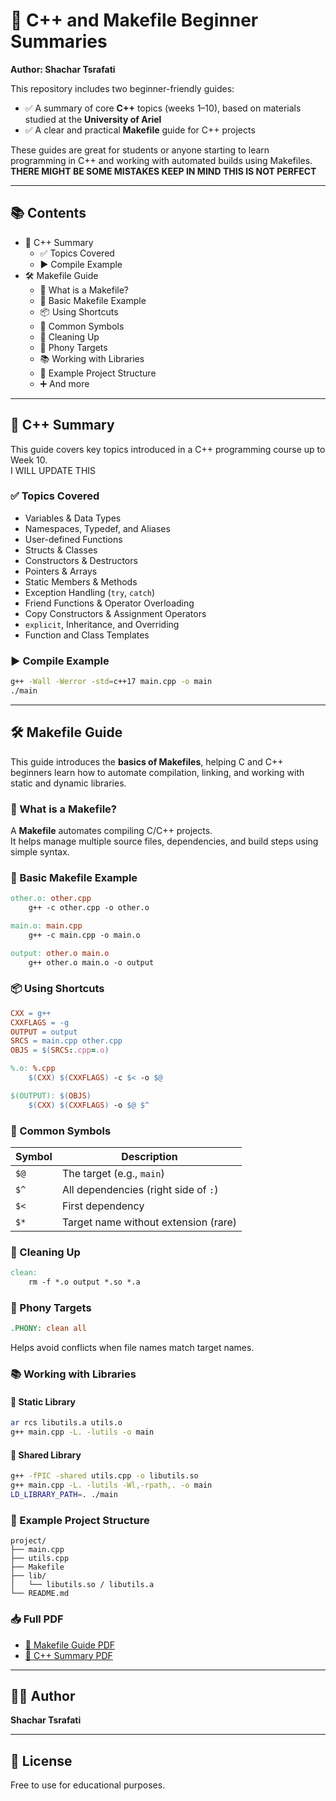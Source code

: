 # 📘 C++ and Makefile Beginner Summaries  
**Author: Shachar Tsrafati**

This repository includes two beginner-friendly guides:

- ✅ A summary of core **C++** topics (weeks 1–10), based on materials studied at the **University of Ariel**
- ✅ A clear and practical **Makefile** guide for C++ projects

These guides are great for students or anyone starting to learn programming in C++ and working with automated builds using Makefiles.
**THERE MIGHT BE SOME MISTAKES KEEP IN MIND THIS IS NOT PERFECT**

---

## 📚 Contents

- 🚀 C++ Summary
  - ✅ Topics Covered
  - ▶️ Compile Example
- 🛠️ Makefile Guide
  - 📘 What is a Makefile?
  - 🔧 Basic Makefile Example
  - 📦 Using Shortcuts
  - 📌 Common Symbols
  - 🧹 Cleaning Up
  - 📛 Phony Targets
  - 📚 Working with Libraries
  - 📂 Example Project Structure
  - ➕ And more 

---

## 🚀 C++ Summary

This guide covers key topics introduced in a C++ programming course up to Week 10.  
I WILL UPDATE THIS

### ✅ Topics Covered

- Variables & Data Types  
- Namespaces, Typedef, and Aliases  
- User-defined Functions  
- Structs & Classes  
- Constructors & Destructors  
- Pointers & Arrays  
- Static Members & Methods  
- Exception Handling (`try`, `catch`)  
- Friend Functions & Operator Overloading  
- Copy Constructors & Assignment Operators  
- `explicit`, Inheritance, and Overriding  
- Function and Class Templates  

### ▶️ Compile Example

```bash
g++ -Wall -Werror -std=c++17 main.cpp -o main
./main
```

---

## 🛠️ Makefile Guide

This guide introduces the **basics of Makefiles**, helping C and C++ beginners learn how to automate compilation, linking, and working with static and dynamic libraries.

### 📘 What is a Makefile?

A **Makefile** automates compiling C/C++ projects.  
It helps manage multiple source files, dependencies, and build steps using simple syntax.

### 🔧 Basic Makefile Example

```makefile
other.o: other.cpp
	g++ -c other.cpp -o other.o

main.o: main.cpp
	g++ -c main.cpp -o main.o

output: other.o main.o
	g++ other.o main.o -o output
```

### 📦 Using Shortcuts

```makefile
CXX = g++
CXXFLAGS = -g
OUTPUT = output
SRCS = main.cpp other.cpp
OBJS = $(SRCS:.cpp=.o)

%.o: %.cpp
	$(CXX) $(CXXFLAGS) -c $< -o $@

$(OUTPUT): $(OBJS)
	$(CXX) $(CXXFLAGS) -o $@ $^
```

### 📌 Common Symbols

| Symbol | Description                             |
|--------|-----------------------------------------|
| `$@`   | The target (e.g., `main`)               |
| `$^`   | All dependencies (right side of `:`)    |
| `$<`   | First dependency                        |
| `$*`   | Target name without extension (rare)    |

### 🧹 Cleaning Up

```makefile
clean:
	rm -f *.o output *.so *.a
```

### 📛 Phony Targets

```makefile
.PHONY: clean all
```

Helps avoid conflicts when file names match target names.

### 📚 Working with Libraries

#### 🧱 Static Library

```bash
ar rcs libutils.a utils.o
g++ main.cpp -L. -lutils -o main
```

#### 🔗 Shared Library

```bash
g++ -fPIC -shared utils.cpp -o libutils.so
g++ main.cpp -L. -lutils -Wl,-rpath,. -o main
LD_LIBRARY_PATH=. ./main
```

### 📂 Example Project Structure

```
project/
├── main.cpp
├── utils.cpp
├── Makefile
├── lib/
│   └── libutils.so / libutils.a
└── README.md
```

### 📥 Full PDF

- [📄 Makefile Guide PDF](Makefile_guide.pdf)
- [📘 C++ Summary PDF](C++_Summary.pdf)

---

## 🙋‍♂️ Author

**Shachar Tsrafati**

---

## 📜 License

Free to use for educational purposes.
